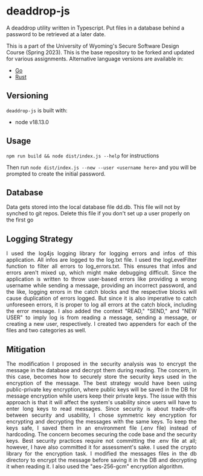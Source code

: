 #  deaddrop-js

A deaddrop utility written in Typescript. Put files in a database behind a password to be retrieved at a later date.

This is a part of the University of Wyoming's Secure Software Design Course (Spring 2023). This is the base repository to be forked and updated for various assignments. Alternative language versions are available in:
- [Go](https://github.com/andey-robins/deaddrop-go)
- [Rust](https://github.com/andey-robins/deaddrop-rs)

## Versioning

`deaddrop-js` is built with:
- node v18.13.0

## Usage

`npm run build && node dist/index.js --help` for instructions

Then run `node dist/index.js --new --user <username here>` and you will be prompted to create the initial password.

## Database

Data gets stored into the local database file dd.db. This file will not by synched to git repos. Delete this file if you don't set up a user properly on the first go


## Logging Strategy
<p align="justify">I used the log4js logging library for logging errors and infos of this application. All infos are logged to the log.txt file. I used the logLevelFilter function to filter all errors to log_errors.txt. This ensures that infos and errors aren't mixed up, which might make debugging difficult. Since the application is written to throw user-based errors like providing a wrong username while sending a message, providing an incorrect password, and the like, logging errors in the catch blocks and the respective blocks will cause duplication of errors logged. But since it is also imperative to catch unforeseen errors, it is proper to log all errors at the catch block, including the error message. 
I also added the context "READ," "SEND," and "NEW USER" to imply log is from reading a message, sending a message, or creating a new user, respectively. I created two appenders for each of the files and two categories as well.<p>


## Mitigation
<p align="justify">The modification I proposed in the security analysis was to encrypt the message in the database and decrypt them during reading. The concern, in this case, becomes how to securely store the security keys used in the encryption of the message. The best strategy would have been using public-private key encryption, where public keys will be saved in the DB for message encryption while users keep their private keys. The issue with this approach is that it will affect the system's usability since users will have to enter long keys to read messages. Since security is about trade-offs between security and usability, I chose symmetric key encryption for encrypting and decrypting the messages with the same keys. To keep the keys safe, I saved them in an environment file (.env file) instead of hardcoding. The concern becomes securing the code base and the security keys. Best security practices require not committing the .env file at all; however, I have also committed it for assessment's sake.
I used the crypto library for the encryption task. I modified the messages files in the db directory to encrypt the message before saving it in the DB and decrypting it when reading it. I also used the "aes-256-gcm" encryption algorithm.<p>
